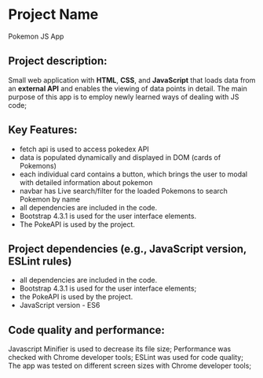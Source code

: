 # Project Name
Pokemon JS App

## Project description:
Small web application with **HTML**, **CSS**, and **JavaScript** that loads data from an **external API** and enables the viewing of data points in detail.
The main purpose of this app is to employ newly learned ways of dealing with JS code;

## Key Features:
- fetch api is used to access pokedex API
- data is populated dynamically and displayed in DOM (cards of Pokemons)
- each individual card contains a button, which brings the user to modal with detailed information about pokemon
- navbar has Live search/filter for the loaded Pokemons to search Pokemon by name
- all dependencies are included in the code.
- Bootstrap 4.3.1 is used for the user interface elements.
- The PokeAPI is used by the project.

## Project dependencies (e.g., JavaScript version, ESLint rules)
- all dependencies are included in the code.
- Bootstrap 4.3.1 is used for the user interface elements;
- the PokeAPI is used by the project.
- JavaScript version - ES6

## Code quality and performance:
Javascript Minifier is used to decrease its file size;
Performance was checked with Chrome developer tools;
ESLint was used for code quality;
The app was tested on different screen sizes with Chrome developer tools;